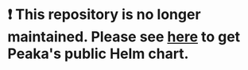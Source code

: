 # :exclamation: This repository is no longer maintained. Please see [here](https://github.com/peakacom/peaka-chart) to get Peaka's public Helm chart.
